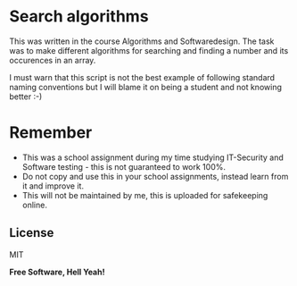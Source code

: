 # Search algorithms

This was written in the course Algorithms and Softwaredesign.
The task was to make different algorithms for searching and finding a number and its occurences in an array.


I must warn that this script is not the best example of following standard naming conventions but I will blame it on being a student and not knowing better :-)


# Remember

  - This was a school assignment during my time studying IT-Security and Software testing - this is not guaranteed to work 100%.
  - Do not copy and use this in your school assignments, instead learn from it and improve it.
  - This will not be maintained by me, this is uploaded for safekeeping online.

License
----

MIT


**Free Software, Hell Yeah!**

